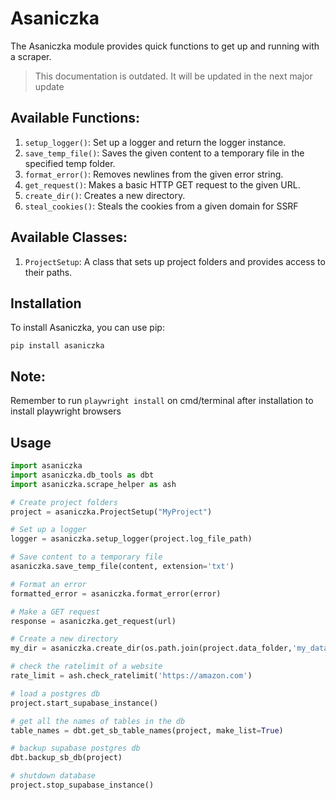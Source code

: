 # Asaniczka

The Asaniczka module provides quick functions to get up and running with a scraper.

> This documentation is outdated. It will be updated in the next major update

## Available Functions:

1. `setup_logger()`: Set up a logger and return the logger instance.
2. `save_temp_file()`: Saves the given content to a temporary file in the specified temp folder.
3. `format_error()`: Removes newlines from the given error string.
4. `get_request()`: Makes a basic HTTP GET request to the given URL.
5. `create_dir()`: Creates a new directory.
6. `steal_cookies()`: Steals the cookies from a given domain for SSRF

## Available Classes:

1. `ProjectSetup`: A class that sets up project folders and provides access to their paths.

## Installation

To install Asaniczka, you can use pip:

`pip install asaniczka`

## Note:

Remember to run `playwright install` on cmd/terminal after installation to install playwright browsers

## Usage

```python
import asaniczka
import asaniczka.db_tools as dbt
import asaniczka.scrape_helper as ash

# Create project folders
project = asaniczka.ProjectSetup("MyProject")

# Set up a logger
logger = asaniczka.setup_logger(project.log_file_path)

# Save content to a temporary file
asaniczka.save_temp_file(content, extension='txt')

# Format an error
formatted_error = asaniczka.format_error(error)

# Make a GET request
response = asaniczka.get_request(url)

# Create a new directory
my_dir = asaniczka.create_dir(os.path.join(project.data_folder,'my_data'))

# check the ratelimit of a website
rate_limit = ash.check_ratelimit('https://amazon.com')

# load a postgres db
project.start_supabase_instance()

# get all the names of tables in the db
table_names = dbt.get_sb_table_names(project, make_list=True)

# backup supabase postgres db
dbt.backup_sb_db(project)

# shutdown database
project.stop_supabase_instance()

```
